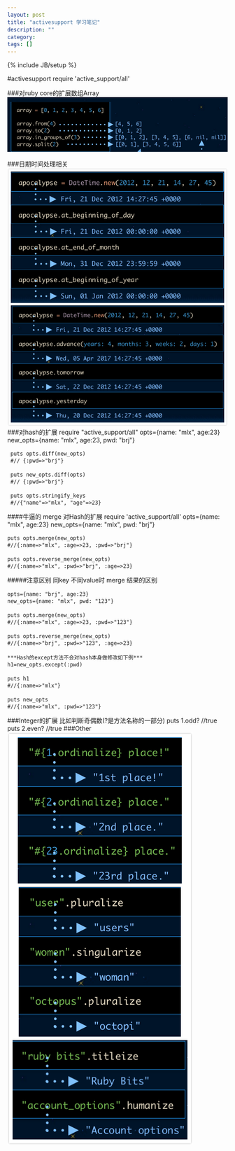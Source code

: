 ```yaml
---
layout: post
title: "activesupport 学习笔记"
description: ""
category: 
tags: []
---
```

{% include JB/setup %}


#activesupport
    require 'active_support/all'
  
###对ruby core的扩展数组Array
![Array](/article_images/Array.png)    

###日期时间处理相关 
![date](/article_images/date.png)
###对hash的扩展
     require "active_support/all"
     opts={name: "mlx", age:23}
     new_opts={name: "mlx", age:23, pwd: "brj"}
    
     puts opts.diff(new_opts)
     #// {:pwd=>"brj"}
     
     puts new_opts.diff(opts)
     #// {:pwd=>"brj"}
     
     puts opts.stringify_keys
     #//{"name"=>"mlx", "age"=>23}

####牛逼的 merge 对Hash的扩展
    require 'active_support/all'
    opts={name: "mlx", age:23}
    new_opts={name: "mlx", pwd: "brj"}
    
    puts opts.merge(new_opts)
    #//{:name=>"mlx", :age=>23, :pwd=>"brj"}
    
    puts opts.reverse_merge(new_opts)
    #//{:name=>"mlx", :pwd=>"brj", :age=>23}

#####注意区别 同key 不同value时 merge 结果的区别    

    opts={name: "brj", age:23}
    new_opts={name: "mlx", pwd: "123"}
    
    puts opts.merge(new_opts)
    #//{:name=>"mlx", :age=>23, :pwd=>"123"}
    
    puts opts.reverse_merge(new_opts)
    #//{:name=>"brj", :pwd=>"123", :age=>23}
    
    ***Hash的except方法不会对hash本身做修改如下例***
    h1=new_opts.except(:pwd)
    
    puts h1
    #//{:name=>"mlx"}
    
    puts new_opts
    #//{:name=>"mlx", :pwd=>"123"}

###Integer的扩展
    比如判断奇偶数(?是方法名称的一部分)
    puts 1.odd? //true
    puts 2.even? //true
###Other
![Other](/article_images/other.png)